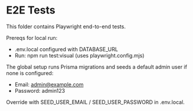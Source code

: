 # E2E Tests

This folder contains Playwright end-to-end tests.

Prereqs for local run:
- .env.local configured with DATABASE_URL
- Run: npm run test:visual (uses playwright.config.mjs)

The global setup runs Prisma migrations and seeds a default admin user if none is configured:
- Email: admin@example.com
- Password: admin123

Override with SEED_USER_EMAIL / SEED_USER_PASSWORD in .env.local.
